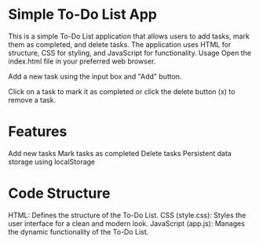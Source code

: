 # Simple To-Do List App
This is a simple To-Do List application that allows users to add tasks, mark them as completed, and delete tasks. The application uses HTML for structure, CSS for styling, and JavaScript for functionality.
Usage
Open the index.html file in your preferred web browser.

Add a new task using the input box and "Add" button.

Click on a task to mark it as completed or click the delete button (x) to remove a task.

# Features
Add new tasks
Mark tasks as completed
Delete tasks
Persistent data storage using localStorage
# Code Structure
HTML: Defines the structure of the To-Do List.
CSS (style.css): Styles the user interface for a clean and modern look.
JavaScript (app.js): Manages the dynamic functionality of the To-Do List.

